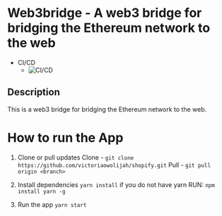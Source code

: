 # Web3bridge - A web3 bridge for bridging the Ethereum network to the web

- CI/CD
    - ![CI/CD](https://github.com/holotch/HolotchPlatform/actions/workflows/deploy.yaml/badge.svg)

## Description
This is a web3 bridge for bridging the Ethereum network to the web.

# How to run the App

1. Clone or pull updates
    Clone - `git clone https://github.com/victoriaowolijah/shopify.git`
    Pull -  `git pull origin <branch>`

2. Install dependencies
    `yarn install` if you do not have yarn RUN: `npm install yarn -g`

3. Run the app 
    `yarn start`


